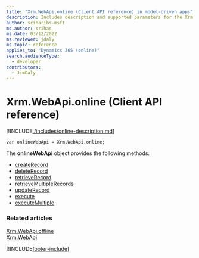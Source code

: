 ```yaml
---
title: "Xrm.WebApi.online (Client API reference) in model-driven apps"
description: Includes description and supported parameters for the Xrm.WebApi.online method.
author: sriharibs-msft
ms.author: srihas
ms.date: 03/12/2022
ms.reviewer: jdaly
ms.topic: reference
applies_to: "Dynamics 365 (online)"
search.audienceType: 
  - developer
contributors:
  - JimDaly
---
```

# Xrm.WebApi.online (Client API reference)

[!INCLUDE[./includes/online-description.md](./includes/online-description.md)] 

`var onlineWebApi = Xrm.WebApi.online;`

The **onlineWebApi** object provides the following methods:

- [createRecord](createRecord.md)
- [deleteRecord](deleteRecord.md)
- [retrieveRecord](retrieveRecord.md)
- [retrieveMultipleRecords](retrieveMultipleRecords.md)
- [updateRecord](updateRecord.md)
- [execute](online/execute.md)
- [executeMultiple](online/executeMultiple.md)

### Related articles

[Xrm.WebApi.offline](offline.md)   
[Xrm.WebApi](../xrm-webapi.md)

[!INCLUDE[footer-include](../../../../../includes/footer-banner.md)]
